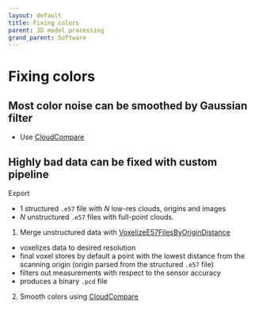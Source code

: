 ```yaml
---
layout: default
title: Fixing colors
parent: 3D model processing
grand_parent: Software
---
```


# Fixing colors

## Most color noise can be smoothed by Gaussian filter
- Use [CloudCompare](https://ctu-mrs.github.io/docs/software/3d_model_processing/cloudcompare.html#smoothing-colors)

## Highly bad data can be fixed with custom pipeline
Export
  - 1 structured `.e57` file with *N* low-res clouds, origins and images
  - *N* unstructured `.e57` files with full-point clouds.

1. Merge unstructured data with [VoxelizeE57FilesByOriginDistance](https://mrs.felk.cvut.cz/gitlab/NAKI/naki_postprocessing/tree/master)
  - voxelizes data to desired resolution
  - final voxel stores by default a point with the lowest distance from the scanning origin (origin parsed from the structured `.e57` file)
  - filters out measurements with respect to the sensor accuracy
  - produces a binary `.pcd` file
2. Smooth colors using [CloudCompare](https://ctu-mrs.github.io/docs/software/3d_model_processing/cloudcompare.html#smoothing-colors)


